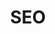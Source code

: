 ---
order: 4
view: Category
lang: pt-BR

title: SEO
description: Otimizar sua aplicação para mecanismos de busca (SEO) e ter bons resultados ficará simples com algumas táticas utilizando um HTML moderno e boas práticas
slug: seo
tags: [heading]

meta:
  - property: og:image
    content: https://htmlmoderno.com.br/html-moderno-image-share.png
  - name: twitter:image
    content: https://htmlmoderno.com.br/html-moderno-image-share.png
---